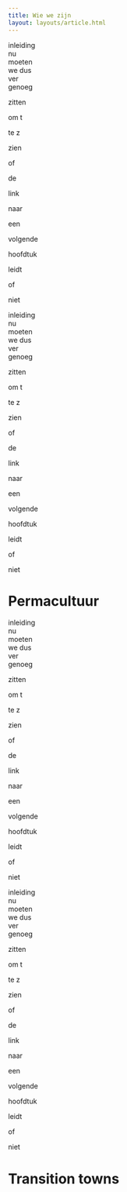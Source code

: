 ```yaml
---
title: Wie we zijn
layout: layouts/article.html
---
```

inleiding  
nu  
moeten  
we 
dus  
ver  
genoeg 

zitten

om t

te z

zien

of 

de 

link

naar

een

volgende

hoofdtuk

leidt

of  

niet

inleiding  
nu  
moeten  
we 
dus  
ver  
genoeg 

zitten

om t

te z

zien

of 

de 

link

naar

een

volgende

hoofdtuk

leidt

of  

niet


# Permacultuur
inleiding  
nu  
moeten  
we 
dus  
ver  
genoeg 

zitten

om t

te z

zien

of 

de 

link

naar

een

volgende

hoofdtuk

leidt

of  

niet

inleiding  
nu  
moeten  
we 
dus  
ver  
genoeg 

zitten

om t

te z

zien

of 

de 

link

naar

een

volgende

hoofdtuk

leidt

of  

niet



# Transition towns
